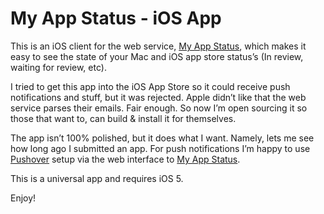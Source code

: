 # My App Status - iOS App

This is an iOS client for the web service, [My App Status](http://myappstat.us), which makes it easy to see the state of your Mac and iOS app store status’s (In review, waiting for review, etc).

I tried to get this app into the iOS App Store so it could receive push notifications and stuff, but it was rejected. Apple didn’t like that the web service parses their emails. Fair enough. So now I’m open sourcing it so those that want to, can build & install it for themselves. 

The app isn’t 100% polished, but it does what I want. Namely, lets me see how long ago I submitted an app. For push notifications I’m happy to use [Pushover](http://pushover.net) setup via the web interface to [My App Status](http://myappstat.us).

This is a universal app and requires iOS 5.

Enjoy!
